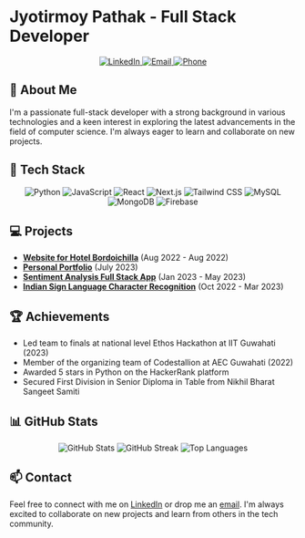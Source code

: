 # Jyotirmoy Pathak - Full Stack Developer

<p align="center">
  <a href="https://www.linkedin.com/in/j3pathak7/">
    <img src="https://img.shields.io/badge/LinkedIn-0077B5?style=for-the-badge&logo=linkedin&logoColor=white" alt="LinkedIn">
  </a>
  <a href="mailto:jyotirmoypathak.37@gmail.com">
    <img src="https://img.shields.io/badge/Gmail-D14836?style=for-the-badge&logo=gmail&logoColor=white" alt="Email">
  </a>
  <a href="tel:+91-7002579048">
    <img src="https://img.shields.io/badge/Phone-25D366?style=for-the-badge&logo=whatsapp&logoColor=white" alt="Phone">
  </a>
</p>

## 🚀 About Me
I'm a passionate full-stack developer with a strong background in various technologies and a keen interest in exploring the latest advancements in the field of computer science. I'm always eager to learn and collaborate on new projects.

## 🔧 Tech Stack
<p align="center"> <img src="https://img.shields.io/badge/Python-3776AB?style=for-the-badge&logo=python&logoColor=white" alt="Python"> <img src="https://img.shields.io/badge/JavaScript-F7DF1E?style=for-the-badge&logo=javascript&logoColor=black" alt="JavaScript"> <img src="https://img.shields.io/badge/React-20232A?style=for-the-badge&logo=react&logoColor=61DAFB" alt="React"> <img src="https://img.shields.io/badge/Next.js-000000?style=for-the-badge&logo=nextdotjs&logoColor=white" alt="Next.js"> <img src="https://img.shields.io/badge/Tailwind\_CSS-38B2AC?style=for-the-badge&logo=tailwind-css&logoColor=white" alt="Tailwind CSS"> <img src="https://img.shields.io/badge/MySQL-00000F?style=for-the-badge&logo=mysql&logoColor=white" alt="MySQL"> <img src="https://img.shields.io/badge/MongoDB-4EA94B?style=for-the-badge&logo=mongodb&logoColor=white" alt="MongoDB"> <img src="https://img.shields.io/badge/Firebase-FFCA28?style=for-the-badge&logo=firebase&logoColor=white" alt="Firebase"> </p>

## 💻 Projects
- **[Website for Hotel Bordoichilla](https://bordoisila.vercel.app/)** (Aug 2022 - Aug 2022)
- **[Personal Portfolio](https://jpportfolio-mauve.vercel.app/)** (July 2023)
- **[Sentiment Analysis Full Stack App](https://github.com/j3pathak7/sentimentAnalysis)** (Jan 2023 - May 2023)
- **[Indian Sign Language Character Recognition](https://github.com/beyourownperfect/ISL)** (Oct 2022 - Mar 2023)

## 🏆 Achievements
- Led team to finals at national level Ethos Hackathon at IIT Guwahati (2023)
- Member of the organizing team of Codestallion at AEC Guwahati (2022)
- Awarded 5 stars in Python on the HackerRank platform
- Secured First Division in Senior Diploma in Table from Nikhil Bharat Sangeet Samiti

## 📊 GitHub Stats
<p align="center">
  <img src="https://github-readme-stats.vercel.app/api?username=j3pathak7&show_icons=true&theme=radical" alt="GitHub Stats">
  <img src="https://github-readme-streak-stats.herokuapp.com/?user=j3pathak7&theme=radical" alt="GitHub Streak">
  <img src="https://github-readme-stats.vercel.app/api/top-langs/?username=j3pathak7&layout=compact&theme=radical" alt="Top Languages">
</p>

## 📫 Contact
Feel free to connect with me on [LinkedIn](https://www.linkedin.com/in/j3pathak7/) or drop me an [email](mailto:jyotirmoypathak.37@gmail.com). I'm always excited to collaborate on new projects and learn from others in the tech community.
